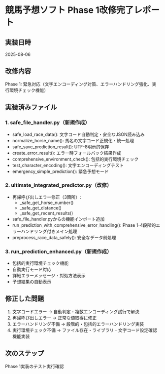 # 競馬予想ソフト Phase 1改修完了レポート

## 実装日時
2025-08-06

## 改修内容
Phase 1: 緊急対応（文字エンコーディング対策、エラーハンドリング強化、実行環境チェック機能）

## 実装済みファイル

### 1. safe_file_handler.py（新規作成）
- safe_load_race_data(): 文字コード自動判定・安全なJSON読み込み
- normalize_horse_name(): 馬名の文字コード正規化・統一処理
- safe_save_prediction_result(): UTF-8明示的保存
- create_error_result(): エラー時フォールバック結果作成
- comprehensive_environment_check(): 包括的実行環境チェック
- test_character_encoding(): 文字エンコーディングテスト
- emergency_simple_prediction(): 緊急予想モード

### 2. ultimate_integrated_predictor.py（改修）
- 再帰呼び出しエラー修正（3箇所）:
  - _safe_get_horse_number()
  - _safe_get_distance()  
  - _safe_get_recent_results()
- safe_file_handler.pyからの機能インポート追加
- run_prediction_with_comprehensive_error_handling(): Phase 1-4段階的エラーハンドリング付きメイン処理
- preprocess_race_data_safely(): 安全なデータ前処理

### 3. run_prediction_enhanced.py（新規作成）
- 包括的実行環境チェック機能
- 自動実行モード対応
- 詳細エラーメッセージ・対処方法表示
- 予想結果の自動表示

## 修正した問題
1. 文字コードエラー → 自動判定・複数エンコーディング試行で解決
2. 再帰呼び出しエラー → 正常な値取得に修正
3. エラーハンドリング不備 → 段階的・包括的エラーハンドリング実装
4. 実行環境チェック不備 → ファイル存在・ライブラリ・文字コード設定確認機能実装

## 次のステップ
Phase 1実装のテスト実行確認
